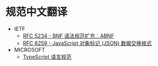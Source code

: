 # 规范中文翻译

* IETF
  * [RFC 5234 - BNF 语法规范扩充：ABNF](./ietf/rfc5234.md)
  * [RFC 8259 - JavaScript 对象标记 (JSON) 数据交换格式](./ietf/rfc8259.md)
* MICROSOFT
  * [TypeScript 语言规范](./microsoft/typescript.md)